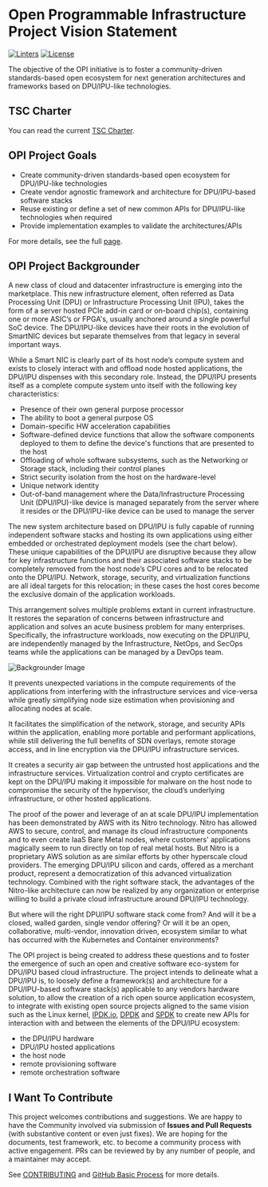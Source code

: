 # **Open Programmable Infrastructure Project Vision Statement**

[![Linters](https://github.com/opiproject/opi/actions/workflows/linters.yml/badge.svg)](https://github.com/opiproject/opi/actions/workflows/linters.yml)
[![License](https://img.shields.io/github/license/opiproject/opi?style=flat-square&color=blue&label=License)](https://github.com/opiproject/opi/blob/master/LICENSE)

The objective of the OPI initiative is to foster a community-driven
standards-based open ecosystem for next generation architectures and
frameworks based on DPU/IPU-like technologies.

## **TSC Charter**

You can read the current [TSC Charter](Open_Programmable_Infrastructure_Technical_Charter_Final-06-9-2022.pdf).

## **OPI Project Goals**

* Create community-driven standards-based open ecosystem for DPU/IPU-like
  technologies
* Create vendor agnostic framework and architecture for DPU/IPU-based software
  stacks
* Reuse existing or define a set of new common APIs for DPU/IPU-like
  technologies when required
* Provide implementation examples to validate the architectures/APIs

For more details, see the full [page](GOALS.md).

## **OPI Project Backgrounder**

A new class of cloud and datacenter infrastructure is emerging into the
marketplace. This new infrastructure element, often referred as Data Processing
Unit (DPU) or Infrastructure Processing Unit (IPU), takes the form of a server
hosted PCIe add-in card or on-board chip(s), containing one or more ASIC’s or
FPGA's, usually anchored around a single powerful SoC device. The DPU/IPU-like
devices have their roots in the evolution of SmartNIC devices but separate
themselves from that legacy in several important ways.

While a Smart NIC is clearly part of its host node’s compute system and exists
to closely interact with and offload node hosted applications, the DPU/IPU
dispenses with this secondary role. Instead, the DPU/IPU presents itself as a
complete compute system unto itself with the following key characteristics:

* Presence of their own general purpose processor
* The ability to boot a general purpose OS
* Domain-specific HW acceleration capabilities
* Software-defined device functions that allow the software components deployed
  to them to define the device's functions that are presented to the host
* Offloading of whole software subsystems, such as the Networking or Storage
  stack, including their control planes
* Strict security isolation from the host on the hardware-level
* Unique network identity
* Out-of-band management where the Data/Infrastructure Processing Unit
  (DPU/IPU)-like device is managed separately from the server where it resides
  or the DPU/IPU-like device can be used to manage the server

The new system architecture based on DPU/IPU is fully capable of running
independent software stacks and hosting its own applications using either
embedded or orchestrated deployment models (see the chart below). These unique
capabilities of the DPU/IPU are disruptive because they allow for key
infrastructure functions and their associated software stacks to be completely
removed from the host node’s CPU cores and to be relocated onto the DPU/IPU.
Network, storage, security, and virtualization functions are all ideal targets
for this relocation; in these cases the host cores become the exclusive domain
of the application workloads.

This arrangement solves multiple problems extant in current infrastructure. It
restores the separation of concerns between infrastructure and application and
solves an acute business problem for many enterprises. Specifically, the
infrastructure workloads, now executing on the DPU/IPU, are independently
managed by the Infrastructure, NetOps, and SecOps teams while the applications
can be managed by a DevOps team.

![Backgrounder Image](Assets/Backgrounder.png)

It prevents unexpected variations in the compute requirements of the
applications from interfering with the infrastructure services and vice-versa
while greatly simplifying node size estimation when provisioning and allocating
nodes at scale.

It facilitates the simplification of the network, storage, and security APIs
within the application, enabling more portable and performant applications,
while still delivering the full benefits of SDN overlays, remote storage
access, and in line encryption via the DPU/IPU infrastructure services.

It creates a security air gap between the untrusted host applications and the
infrastructure services. Virtualization control and crypto certificates are
kept on the DPU/IPU making it impossible for malware on the host node to
compromise the security of the hypervisor, the cloud’s underlying
infrastructure, or other hosted applications.

The proof of the power and leverage of an at scale DPU/IPU implementation has
been demonstrated by AWS with its Nitro technology. Nitro has allowed AWS to
secure, control, and manage its cloud infrastructure components and to even
create IaaS Bare Metal nodes, where customers' applications magically seem to
run directly on top of real metal hosts. But Nitro is a proprietary AWS
solution as are similar efforts by other hyperscale cloud providers. The
emerging DPU/IPU silicon and cards, offered as a merchant product, represent a
democratization of this advanced virtualization technology. Combined with the
right software stack, the advantages of the Nitro-like architecture can now be
realized by any organization or enterprise willing to build a private cloud
infrastructure around DPU/IPU technology.

But where will the right DPU/IPU software stack come from? And will it be a
closed, walled garden, single vendor offering? Or will it be an open,
collaborative, multi-vendor, innovation driven, ecosystem similar to what has
occurred with the Kubernetes and Container environments?

The OPI project is being created to address these questions and to foster the
emergence of such an open and creative software eco-system for DPU/IPU based
cloud infrastructure. The project intends to delineate what a DPU/IPU is, to
loosely define a framework(s) and architecture for a DPU/IPU-based software
stack(s) applicable to any vendors hardware solution, to allow the creation of
a rich open source application ecosystem, to integrate with existing open
source projects aligned to the same vision such as the Linux kernel,
[IPDK.io](https://ipdk.io), [DPDK](https://www.dpdk.org/) and
[SPDK](https://spdk.io/) to create new APIs for interaction with and between
the elements of the DPU/IPU ecosystem:

* the DPU/IPU hardware
* DPU/IPU hosted applications
* the host node
* remote provisioning software
* remote orchestration software

## I Want To Contribute

This project welcomes contributions and suggestions.  We are happy to have the Community involved via submission of **Issues and Pull Requests** (with substantive content or even just fixes). We are hoping for the documents, test framework, etc. to become a community process with active engagement.  PRs can be reviewed by by any number of people, and a maintainer may accept.

See [CONTRIBUTING](CONTRIBUTING.md) and [GitHub Basic Process](doc-github-rules.md) for more details.
